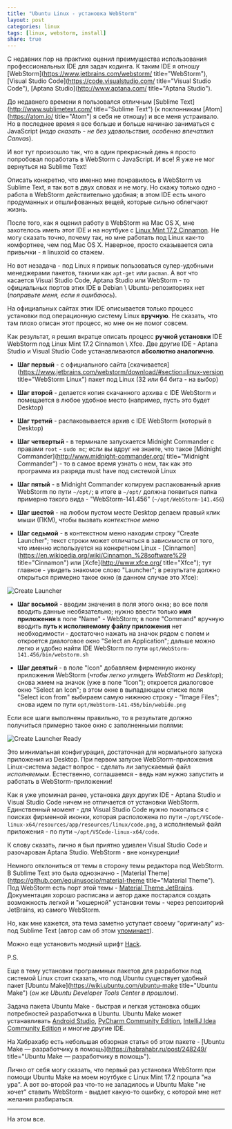```yaml
---
title: "Ubuntu Linux - установка WebStorm"
layout: post
categories: linux
tags: [linux, webstorm, install]
share: true
---
```


С недавних пор на практике оценил преимущества использования профессиональных IDE для задач кодинга. К таким IDE я отношу [WebStorm](https://www.jetbrains.com/webstorm/ title="WebStorm"), [Visual Studio Code](https://code.visualstudio.com/ title="Visual Studio Code"), [Aptana Studio](http://www.aptana.com/ title="Aptana Studio").

До недавнего времени я пользовался отличным [Sublime Text](http://www.sublimetext.com/ title="Sublime Text") (к поклонникам [Atom](https://atom.io/ title="Atom") я себя не отношу) и все меня устраивало. Но в последнее время я все больше и больше начинаю заниматься с JavaScript (*надо сказать - не без удовольствия, особенно впечатлил Canvas*).

И вот тут произошло так, что в один прекрасный день я просто попробовал поработать в WebStorm с JavaScript. И все! Я уже не мог вернуться на Sublime Text!

Описать конкретно, что именно мне понравилось в WebStorm vs Sublime Text, я так вот в двух словах и не могу. Но скажу только одно - работа в WebStorm действительно удобная; в этом IDE есть много продуманных и отшлифованных вещей, которые сильно облегчают жизнь.

После того, как я оценил работу в WebStorm на Mac OS X, мне захотелось иметь этот IDE и на ноутбуке с [Linux Mint 17.2 Cinnamon](https://linuxmint.com/). Не могу сказать точно, почему так, но мне работать под Linux как-то комфортнее, чем под Mac OS X. Наверное, просто сказывается сила привычки - я linuxoid со стажем.

Но вот незадача - под Linux я привык пользоваться супер-удобными менеджерами пакетов, такими как `apt-get` или `pacman`. А вот что касается Visual Studio Code, Aptana Studio или WebStorm - то официальных портов этих IDE в Debian \ Ubuntu-репозиториях нет (*поправьте меня, если я ошибаюсь*).

На официальных сайтах этих IDE описывается только процесс установки под операционную систему Linux **вручную**. Не сказать, что там плохо описан этот процесс, но мне он не помог совсем.

Как результат, я решил вкратце описать процесс **ручной установки** IDE WebStorm под Linux Mint 17.2 Cinnamon \ Xfce. Две другие IDE - Aptana Studio и Visual Studio Code устанавливаются **абсолютно аналогично**.

* **Шаг первый** - с официального сайта [скачивается](https://www.jetbrains.com/webstorm/download/#section=linux-version title="WebStorm Linux") пакет под Linux (32 или 64 бита - на выбор)

* **Шаг второй** - делается копия скачанного архива с IDE WebStorm и помещается в любое удобное место (например, пусть это будет Desktop)

* **Шаг третий** - распаковывается архив с IDE WebStorm (который в Desktop)

* **Шаг четвертый** - в терминале запускается Midnight Commander с правами `root` - `sudo mc`; если вы вдруг не знаете, что такое [Midnight Commander](http://www.midnight-commander.org/ title="Midnight Commander") - то в самое время узнать о нем, так как это программа из разряда must have под системой Linux

* **Шаг пятый** - в Midnight Commander копируем распакованный архив WebStorm по пути `~/opt/`; в итоге в `~/opt/` должна появиться папка примерно такого вида - "WebStorm-141.456" (`~/opt/WebStorm-141.456`)

* **Шаг шестой** - на любом пустом месте Desktop делаем правый клик мыши (ПКМ), чтобы вызвать *контекстное меню*

* **Шаг седьмой** - в контекстном меню находим строку "Create Launcher"; текст строки может отличаться в зависимости от того, что именно используется на конкретном Linux - [Cinnamon](https://en.wikipedia.org/wiki/Cinnamon_%28software%29 title="Cinnamon") или [Xcfe](http://www.xfce.org/ title="Xfce"); тут главное - увидеть знакомое слово "Launcher"; в результате должно открыться примерно такое окно (в данном случае это Xfce):

![Create Launcher]({{site.url}}/images/uploads/2016/04/create-launcher.png "Create Launcher")

* **Шаг восьмой** - вводим значения в поля этого окна; во все поля вводить данные необязательно; нужно ввести только **имя приложения** в поле "Name" - WebStorm; в поле "Command" вручную вводить **путь к исполняемому файлу приложения** нет необходимости - достаточно нажать на значок рядом с полем и откроется диалоговое окно "Select an Application"; дальше можно легко и удобно найти IDE WebStorm по пути `opt/WebStorm-141.456/bin/webstorm.sh`

* **Шаг девятый** - в поле "Icon" добавляем фирменную иконку приложения WebStorm (*чтобы легко углядеть WebStorm на Desktop*); снова жмем на значок (уже в поле "Icon"); откроется диалоговое окно "Select an Icon"; в этом окне в выпадающем списке поля "Select icon from" выбираем самую нижнюю строку - "Image Files"; снова идем по пути `opt/WebStorm-141.456/bin/webide.png`

Если все шаги выполнены правильно, то в результате должно получиться примерно такое окно с заполненными полями:

![Create Launcher Ready]({{site.url}}/images/uploads/2016/04/create-launcher-ready.png "Create Launcher Ready")

Это минимальная конфигурация, достаточная для нормального запуска приложения из Desktop. При первом запуске WebStorm-приложения Linux-система задаст вопрос - сделать ли запускаемый файл *исполняемым*. Естественно, соглашаемся - ведь нам нужно запустить и работать в WebStorm-приложении!

Как я уже упоминал ранее, установка двух других IDE - Aptana Studio и Visual Studio Code ничем не отличается от установки WebStorm. Единственный момент - для Visual Studio Code нужно покопаться с поисках фирменной иконки, которая расположена по пути `~/opt/VSCode-linux-x64/resources/app/resources/linux/code.png`, а исполняемый файл приложения  - по пути `~/opt/VSCode-linux-x64/code`.

К слову сказать, лично я был приятно удивлен Visual Studio Code и разочарован Aptana Studio. WebStorm - вне конкуренции!

Немного отклониться от темы в сторону темы редактора под WebStorm. В Sublime Text это была однозначно - [Material Theme](https://github.com/equinusocio/material-theme title="Material Theme"). Под WebStorm есть порт этой темы - [Material Theme JetBrains](https://github.com/ChrisRM/material-theme-jetbrains). Документация хорошо расписана и автор даже постарался создать возможность легкой и "кошерной" установки темы - через репозиторий JetBrains, из самого WebStorm.

Но, как мне кажется, эта тема заметно уступает своему "оригиналу" из-под Sublime Text (автор сам об этом [упоминает](https://github.com/ChrisRM/material-theme-jetbrains#contribution)).

Можно еще установить модный шрифт [Hack](http://sourcefoundry.org/hack/).

P.S.

Еще в тему установки программных пакетов для разработки под системой Linux стоит сказать, что под Ubuntu существует удобный пакет [Ubuntu Make](https://wiki.ubuntu.com/ubuntu-make title="Ubuntu Make") (*он же Ubuntu Developer Tools Center в прошлом*).

Задача пакета Ubuntu Make - быстрая и легкая установка общих потребностей разработчика в Ubuntu. Ubuntu Make может устанавливать [Android Studio](https://developer.android.com/sdk/index.html), [PyCharm Community Edition](http://jetbrains.ru/products/pycharm/), [IntelliJ Idea Community Edition](https://www.jetbrains.com/idea/download/#section=linux) и многие другие IDE.

На Хабрахабр есть небольшая обзорная статья об этом пакете - [Ubuntu Make — разработчику в помощь](https://habrahabr.ru/post/248249/ title="Ubuntu Make — разработчику в помощь").

Лично от себя могу сказать, что первый раз установка WebStorm при помощи Ubuntu Make на моем ноутбуке с Linux Mint 17.2 прошла "на ура". А вот во-второй раз что-то не заладилось и Ubuntu Make "не хочет" ставить WebStorm - выдает какую-то ошибку, с которой мне нет желания разбираться.

***

На этом все.
